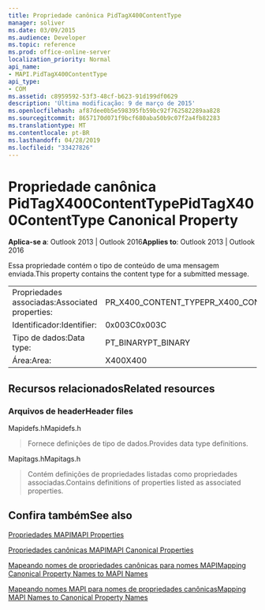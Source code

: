 ```yaml
---
title: Propriedade canônica PidTagX400ContentType
manager: soliver
ms.date: 03/09/2015
ms.audience: Developer
ms.topic: reference
ms.prod: office-online-server
localization_priority: Normal
api_name:
- MAPI.PidTagX400ContentType
api_type:
- COM
ms.assetid: c8959592-53f3-48cf-b623-91d199df0629
description: 'Última modificação: 9 de março de 2015'
ms.openlocfilehash: af87dee0b5e598395fb59bc92f762582289aa828
ms.sourcegitcommit: 8657170d071f9bcf680aba50b9c07f2a4fb82283
ms.translationtype: MT
ms.contentlocale: pt-BR
ms.lasthandoff: 04/28/2019
ms.locfileid: "33427826"
---
```

# <a name="pidtagx400contenttype-canonical-property"></a><span data-ttu-id="2853e-103">Propriedade canônica PidTagX400ContentType</span><span class="sxs-lookup"><span data-stu-id="2853e-103">PidTagX400ContentType Canonical Property</span></span>

  
  
<span data-ttu-id="2853e-104">**Aplica-se a**: Outlook 2013 | Outlook 2016</span><span class="sxs-lookup"><span data-stu-id="2853e-104">**Applies to**: Outlook 2013 | Outlook 2016</span></span> 
  
<span data-ttu-id="2853e-105">Essa propriedade contém o tipo de conteúdo de uma mensagem enviada.</span><span class="sxs-lookup"><span data-stu-id="2853e-105">This property contains the content type for a submitted message.</span></span>
  
|||
|:-----|:-----|
|<span data-ttu-id="2853e-106">Propriedades associadas:</span><span class="sxs-lookup"><span data-stu-id="2853e-106">Associated properties:</span></span>  <br/> |<span data-ttu-id="2853e-107">PR_X400_CONTENT_TYPE</span><span class="sxs-lookup"><span data-stu-id="2853e-107">PR_X400_CONTENT_TYPE</span></span>  <br/> |
|<span data-ttu-id="2853e-108">Identificador:</span><span class="sxs-lookup"><span data-stu-id="2853e-108">Identifier:</span></span>  <br/> |<span data-ttu-id="2853e-109">0x003C</span><span class="sxs-lookup"><span data-stu-id="2853e-109">0x003C</span></span>  <br/> |
|<span data-ttu-id="2853e-110">Tipo de dados:</span><span class="sxs-lookup"><span data-stu-id="2853e-110">Data type:</span></span>  <br/> |<span data-ttu-id="2853e-111">PT_BINARY</span><span class="sxs-lookup"><span data-stu-id="2853e-111">PT_BINARY</span></span>  <br/> |
|<span data-ttu-id="2853e-112">Área:</span><span class="sxs-lookup"><span data-stu-id="2853e-112">Area:</span></span>  <br/> |<span data-ttu-id="2853e-113">X400</span><span class="sxs-lookup"><span data-stu-id="2853e-113">X400</span></span>  <br/> |
   
## <a name="related-resources"></a><span data-ttu-id="2853e-114">Recursos relacionados</span><span class="sxs-lookup"><span data-stu-id="2853e-114">Related resources</span></span>

### <a name="header-files"></a><span data-ttu-id="2853e-115">Arquivos de header</span><span class="sxs-lookup"><span data-stu-id="2853e-115">Header files</span></span>

<span data-ttu-id="2853e-116">Mapidefs.h</span><span class="sxs-lookup"><span data-stu-id="2853e-116">Mapidefs.h</span></span>
  
> <span data-ttu-id="2853e-117">Fornece definições de tipo de dados.</span><span class="sxs-lookup"><span data-stu-id="2853e-117">Provides data type definitions.</span></span>
    
<span data-ttu-id="2853e-118">Mapitags.h</span><span class="sxs-lookup"><span data-stu-id="2853e-118">Mapitags.h</span></span>
  
> <span data-ttu-id="2853e-119">Contém definições de propriedades listadas como propriedades associadas.</span><span class="sxs-lookup"><span data-stu-id="2853e-119">Contains definitions of properties listed as associated properties.</span></span>
    
## <a name="see-also"></a><span data-ttu-id="2853e-120">Confira também</span><span class="sxs-lookup"><span data-stu-id="2853e-120">See also</span></span>



[<span data-ttu-id="2853e-121">Propriedades MAPI</span><span class="sxs-lookup"><span data-stu-id="2853e-121">MAPI Properties</span></span>](mapi-properties.md)
  
[<span data-ttu-id="2853e-122">Propriedades canônicas MAPI</span><span class="sxs-lookup"><span data-stu-id="2853e-122">MAPI Canonical Properties</span></span>](mapi-canonical-properties.md)
  
[<span data-ttu-id="2853e-123">Mapeando nomes de propriedades canônicas para nomes MAPI</span><span class="sxs-lookup"><span data-stu-id="2853e-123">Mapping Canonical Property Names to MAPI Names</span></span>](mapping-canonical-property-names-to-mapi-names.md)
  
[<span data-ttu-id="2853e-124">Mapeando nomes MAPI para nomes de propriedades canônicas</span><span class="sxs-lookup"><span data-stu-id="2853e-124">Mapping MAPI Names to Canonical Property Names</span></span>](mapping-mapi-names-to-canonical-property-names.md)

